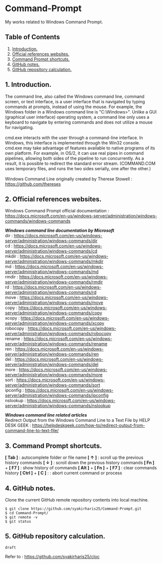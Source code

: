 # Command-Prompt
My works related to Windows Command Prompt.

## Table of Contents
1. [Introduction.](#introduction)
2. [Official references websites.](#references)
3. [Command Prompt shortcuts.](#shortcuts)
4. [GitHub notes.](#github)
5. [GitHub repository calculation.](#calculation)

<a name="introduction"></a>
## 1. Introduction.
The command line, also called the Windows command line, command screen, or text interface, is a user interface that is navigated by typing commands at prompts, instead of using the mouse. For example, the Windows folder in a Windows command line is "C:\Windows>". Unlike a GUI (graphical user interface) operating system, a command line only uses a keyboard to navigate by entering commands and does not utilize a mouse for navigating.
<br /><br />
cmd.exe interacts with the user through a command-line interface. In Windows, this interface is implemented through the Win32 console. cmd.exe may take advantage of features available to native programs of its own platform. For example, in OS/2, it can use real pipes in command pipelines, allowing both sides of the pipeline to run concurrently. As a result, it is possible to redirect the standard error stream. (COMMAND.COM uses temporary files, and runs the two sides serially, one after the other.)
<br /><br />
Windows Command Line originally created by Therese Stowell : https://github.com/thereses <br />

<a name="references"></a>
## 2. Official references websites. 
Windows Command Prompt official documentation : https://docs.microsoft.com/en-us/windows-server/administration/windows-commands/windows-commands <br />

**_Windows command line documentation by Microsoft_** <br />
dir : https://docs.microsoft.com/en-us/windows-server/administration/windows-commands/dir <br />
cd : https://docs.microsoft.com/en-us/windows-server/administration/windows-commands/cd <br />
mkdir : https://docs.microsoft.com/en-us/windows-server/administration/windows-commands/mkdir <br />
md : https://docs.microsoft.com/en-us/windows-server/administration/windows-commands/md <br />
rmdir : https://docs.microsoft.com/en-us/windows-server/administration/windows-commands/rmdir <br />
rd : https://docs.microsoft.com/en-us/windows-server/administration/windows-commands/rd <br />
move : https://docs.microsoft.com/en-us/windows-server/administration/windows-commands/move <br />
copy : https://docs.microsoft.com/en-us/windows-server/administration/windows-commands/copy <br />
xcopy : https://docs.microsoft.com/en-us/windows-server/administration/windows-commands/xcopy <br />
robocopy : https://docs.microsoft.com/en-us/windows-server/administration/windows-commands/robocopy <br />
rename : https://docs.microsoft.com/en-us/windows-server/administration/windows-commands/rename <br />
ren : https://docs.microsoft.com/en-us/windows-server/administration/windows-commands/ren <br />
del : https://docs.microsoft.com/en-us/windows-server/administration/windows-commands/del <br />
more : https://docs.microsoft.com/en-us/windows-server/administration/windows-commands/more <br />
sort : https://docs.microsoft.com/en-us/windows-server/administration/windows-commands/sort <br />
ipconfig : https://docs.microsoft.com/en-us/windows-server/administration/windows-commands/ipconfig <br />
nslookup : https://docs.microsoft.com/en-us/windows-server/administration/windows-commands/nslookup <br />

**_Windows command line related articles_** <br />
Redirect Output from the Windows Command Line to a Text File by HELP DESK GEEK : https://helpdeskgeek.com/how-to/redirect-output-from-command-line-to-text-file/ <br />

<a name="shortcuts"></a>
## 3. Command Prompt shortcuts.
**[ Tab ]** : autocomplete folder or file name
**[ ↑ ]** : scroll up the previous history commands
**[ ↓ ]** : scroll down the previous history commands
**[ Fn ]** + **[ F7 ]** : show history of commands
**[ Alt ]** + **[ Fn ]** + **[ F7 ]** : clear commands history
**[ Ctrl ]** + **[ C ]** : : abort current command or process 

<a name="github"></a>
## 4. GitHub notes.
Clone the current GitHub remote repository contents into local machine.
```
$ git clone https://github.com/syakirharis25/Command-Prompt.git
$ cd Command-Prompt/
$ git remote -v
$ git status
```

<a name="calculation"></a>
## 5. GitHub repository calculation.
```
draft
```
Refer to : https://github.com/syakirharis25/cloc
